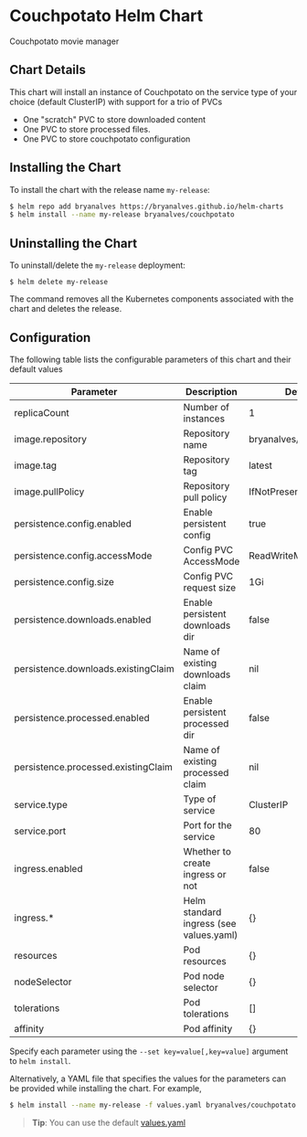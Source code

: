 # Couchpotato Helm Chart

Couchpotato movie manager

## Chart Details

This chart will install an instance of Couchpotato on the service type of your choice (default ClusterIP) with support for a trio of PVCs
* One "scratch" PVC to store downloaded content 
* One PVC to store processed files.
* One PVC to store couchpotato configuration

## Installing the Chart

To install the chart with the release name `my-release`:

```bash
$ helm repo add bryanalves https://bryanalves.github.io/helm-charts
$ helm install --name my-release bryanalves/couchpotato
```

## Uninstalling the Chart

To uninstall/delete the `my-release` deployment:

```console
$ helm delete my-release
```

The command removes all the Kubernetes components associated with the chart and deletes the release.

## Configuration

The following table lists the configurable parameters of this chart and their default values

| Parameter                           | Description                             | Default                |
| ----------------------------------- | --------------------------------------- | ---------------------- |
| replicaCount                        | Number of instances                     | 1                      |
| image.repository                    | Repository name                         | bryanalves/couchpotato |
| image.tag                           | Repository tag                          | latest                 |
| image.pullPolicy                    | Repository pull policy                  | IfNotPresent           |
| persistence.config.enabled          | Enable persistent config                | true                   |
| persistence.config.accessMode       | Config PVC AccessMode                   | ReadWriteMany          |
| persistence.config.size             | Config PVC request size                 | 1Gi                    |
| persistence.downloads.enabled       | Enable persistent downloads dir         | false                  |
| persistence.downloads.existingClaim | Name of existing downloads claim        | nil                    |
| persistence.processed.enabled       | Enable persistent processed dir         | false                  |
| persistence.processed.existingClaim | Name of existing processed claim        | nil                    |
| service.type                        | Type of service                         | ClusterIP              |
| service.port                        | Port for the service                    | 80                     |
| ingress.enabled                     | Whether to create ingress or not        | false                  |
| ingress.\*                          | Helm standard ingress (see values.yaml) | {}                     |
| resources                           | Pod resources                           | {}                     |
| nodeSelector                        | Pod node selector                       | {}                     |
| tolerations                         | Pod tolerations                         | []                     |
| affinity                            | Pod affinity                            | {}                     |

Specify each parameter using the `--set key=value[,key=value]` argument to `helm install`.

Alternatively, a YAML file that specifies the values for the parameters can be provided while installing the chart. For example,

```bash
$ helm install --name my-release -f values.yaml bryanalves/couchpotato
```
> **Tip**: You can use the default [values.yaml](values.yaml)

